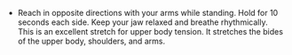 - Reach in opposite directions with your arms while standing. Hold for 10 seconds each side. Keep your jaw relaxed and breathe rhythmically. This is an excellent stretch for upper body tension. It stretches the bides of the upper body, shoulders, and arms.
